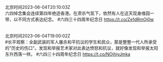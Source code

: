 北京时间2023-06-04T20:10:03Z<br>六四悼念集会连续第四年绝迹香港。在肃杀气氛下，依然有人在这天现身维园一带，以不同方式表达纪念。
#六四三十四周年纪念日
https://t.co/Ze1dRmOj0w<br><br><br>北京时间2023-06-04T19:00:02Z<br>#长平观察：全副武装的军人屠杀和平抗议的学生和民众，那是整整一代人所承受的"历史的伤口"。发现和举报艺术家对此表达愤怒和抗议，就好像发现和举报太阳东升西落一样。
#六四三十四周年纪念日
https://t.co/NOjhiyJmka<br><br><br>